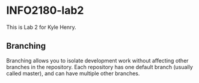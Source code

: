# INFO2180-lab2
This is Lab 2 for Kyle Henry.

## Branching

Branching allows you to isolate development work without affecting other branches in the repository.
Each repository has one default branch (usually called master), and can have multiple other branches. 